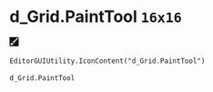 # d_Grid.PaintTool `16x16`
<img src="/img/d_Grid.PaintTool.png" width=16 height=16>

``` CSharp
EditorGUIUtility.IconContent("d_Grid.PaintTool")
```
```
d_Grid.PaintTool
```
